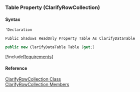 ﻿### Table Property (ClarifyRowCollection)

#### Syntax

```vbnet
'Declaration

Public Shadows ReadOnly Property Table As ClarifyDataTable
```

```csharp
public new ClarifyDataTable Table {get;}
```

[!include[Requirements](../partials/requirements.md)]

#### Reference

[ClarifyRowCollection Class](fcSDK~FChoice.Foundation.Clarify.ClarifyRowCollection.md)  
[ClarifyRowCollection Members](fcSDK~FChoice.Foundation.Clarify.ClarifyRowCollection_members.md)